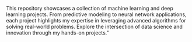 This repository showcases a collection of machine learning and deep learning projects. From predictive modeling to neural network applications, each project highlights my expertise in leveraging advanced algorithms for solving real-world problems. Explore the intersection of data science and innovation through my hands-on projects."
